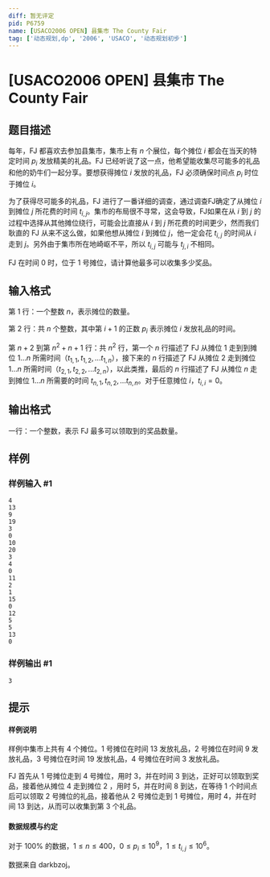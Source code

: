 ```yaml
---
diff: 暂无评定
pid: P6759
name: [USACO2006 OPEN] 县集市 The County Fair
tag: ['动态规划,dp', '2006', 'USACO', '动态规划初步']
---
```

# [USACO2006 OPEN] 县集市 The County Fair
## 题目描述

每年，FJ 都喜欢去参加县集市，集市上有 $n$ 个展位，每个摊位 $i$ 都会在当天的特定时间 $p_i$ 发放精美的礼品。FJ 已经听说了这一点，他希望能收集尽可能多的礼品和他的奶牛们一起分享。要想获得摊位 $i$ 发放的礼品，FJ 必须确保时间点 $p_i$ 时位于摊位 $i$。

为了获得尽可能多的礼品，FJ 进行了一番详细的调查，通过调查FJ确定了从摊位 $i$ 到摊位 $j$ 所花费的时间 $t_{i,j}$。集市的布局很不寻常，这会导致，FJ如果在从 $i$ 到 $j$ 的过程中选择从其他摊位绕行，可能会比直接从 $i$ 到 $j$ 所花费的时间更少，然而我们耿直的 FJ 从来不这么做，如果他想从摊位 $i$ 到摊位 $j$，他一定会花 $t_{i,j}$ 的时间从 $i$ 走到 $j$。另外由于集市所在地崎岖不平，所以 $t_{i,j}$ 可能与 $t_{j,i}$ 不相同。

FJ 在时间 $0$ 时，位于 $1$ 号摊位，请计算他最多可以收集多少奖品。
## 输入格式

第 $1$ 行：一个整数 $n$，表示摊位的数量。

第 $2$ 行：共 $n$ 个整数，其中第 $i+1$ 的正数 $p_i$ 表示摊位 $i$ 发放礼品的时间。

第 $n+2$ 到第 $n^2+n+1$ 行：共 $n^2$ 行，第一个 $n$ 行描述了 FJ 从摊位 $1$ 走到到摊位 $1$...$n$ 所需时间（$t_{1,1},t_{1,2}, ...t_{1,n}$），接下来的 $n$ 行描述了 FJ 从摊位 $2$ 走到摊位 $1$...$n$ 所需时间（$t_{2,1},t_{2,2}, ...t_{2,n}$），以此类推，最后的 $n$ 行描述了 FJ 从摊位 $n$ 走到摊位 $1$...$n$ 所需要的时间 $t_{n,1},t_{n,2}, ...t_{n,n}$。对于任意摊位 $i$，$t_{i,i}=0$。
## 输出格式

一行：一个整数，表示 FJ 最多可以领取到的奖品数量。
## 样例

### 样例输入 #1
```
4
13
9
19
3
0
10
20
3
4
0
11
2
1
15
0
12
5
5
13
0
```
### 样例输出 #1
```
3
```
## 提示

#### 样例说明

样例中集市上共有 $4$ 个摊位。$1$ 号摊位在时间 $13$ 发放礼品，$2$ 号摊位在时间 $9$ 发放礼品，$3$ 号摊位在时间 $19$ 发放礼品，$4$ 号摊位在时间 $3$ 发放礼品。

FJ 首先从 $1$ 号摊位走到 $4$ 号摊位，用时 $3$，并在时间 $3$ 到达，正好可以领取到奖品，接着他从摊位 $4$ 走到摊位 $2$ ，用时 $5$，并在时间 $8$ 到达，在等待 $1$ 个时间点后可以领取 $2$ 号摊位的礼品，接着他从 $2$ 号摊位走到 $1$ 号摊位，用时 $4$，并在时间 $13$ 到达，从而可以收集到第 $3$ 个礼品。

#### 数据规模与约定

对于 $100\%$ 的数据，$1\le n\le 400$，$0\le p_i\le 10^9$，$1\le t_{i,j}\le 10^6$。

数据来自 darkbzoj。

